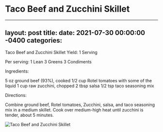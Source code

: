 # Taco Beef and Zucchini Skillet
---
layout: post
title: 
date:   2021-07-30 00:00:00 -0400
categories: 
---
Taco Beef and Zucchini Skillet
Yield: 1 Serving

Per serving:
1 Lean
3 Greens
3 Condiments

Ingredients:

5 oz ground beef (93%), cooked
1/2 cup Rotel tomatoes with some of the liquid
1 cup raw zucchini, chopped
2 tbsp salsa
1/2 tsp taco seasoning mix

Directions:

Combine ground beef, Rotel tomatoes, Zucchini, salsa, and taco seasoning mix in a medium skillet.
Cook over medium-high heat until zucchini is tender, about 5 minutes.

![Taco Beef and Zucchini Skillet](/images/Taco%20Beef%20and%20Zucchini%20Skillet.png)

